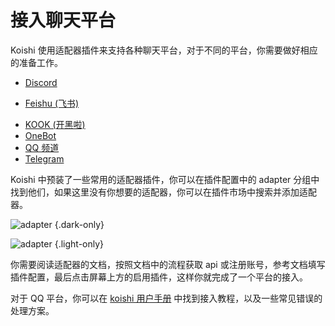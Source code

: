 # 接入聊天平台

Koishi 使用适配器插件来支持各种聊天平台，对于不同的平台，你需要做好相应的准备工作。

- [Discord](../../plugins/adapter/discord.md)
+ [Feishu (飞书)](../../plugins/adapter/feishu.md)
- [KOOK (开黑啦)](../../plugins/adapter/kook.md)
- [OneBot](../../plugins/adapter/onebot.md)
- [QQ 频道](../../plugins/adapter/qqguild.md)
- [Telegram](../../plugins/adapter/telegram.md)

Koishi 中预装了一些常用的适配器插件，你可以在插件配置中的 adapter 分组中找到他们，如果这里没有你想要的适配器，你可以在插件市场中搜索并添加适配器。

![adapter](/manual/console/adapter_dark.webp) {.dark-only}

![adapter](/manual/console/adapter_light.webp) {.light-only}

你需要阅读适配器的文档，按照文档中的流程获取 api 或注册账号，参考文档填写插件配置，最后点击屏幕上方的启用插件，这样你就完成了一个平台的接入。

对于 QQ 平台，你可以在 [koishi 用户手册](https://k.ilharp.cc/r3) 中找到接入教程，以及一些常见错误的处理方案。
